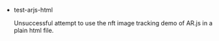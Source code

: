 - test-arjs-html

  Unsuccessful attempt to use the nft image tracking demo of AR.js in a plain html file.
